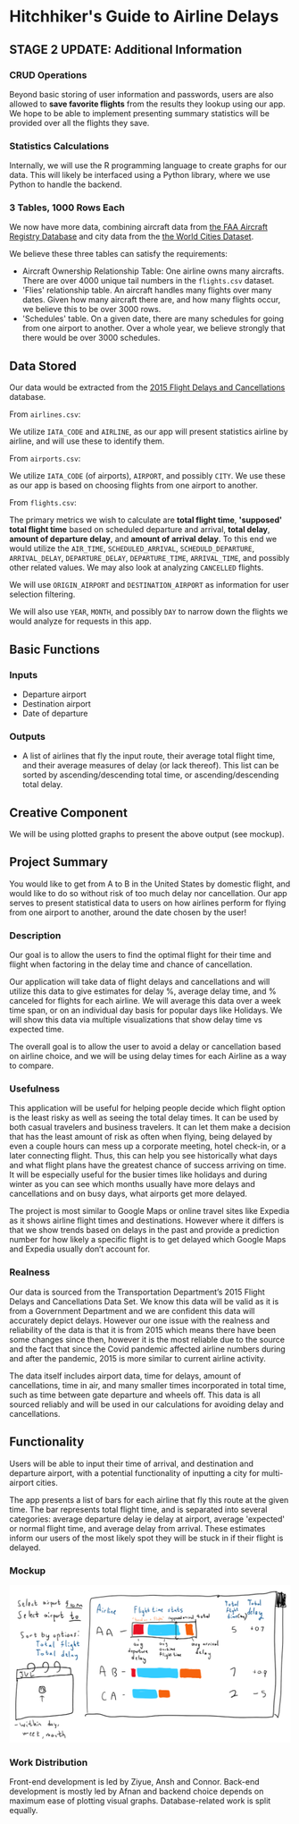 # Hitchhiker's Guide to Airline Delays

## STAGE 2 UPDATE: Additional Information

### CRUD Operations

Beyond basic storing of user information and passwords, users are also allowed to **save favorite flights** from the results they lookup using our app. We hope to be able to implement presenting summary statistics will be provided over all the flights they save.

### Statistics Calculations

Internally, we will use the R programming language to create graphs for our data. This will likely be interfaced using a Python library, where we use Python to handle the backend.

### 3 Tables, 1000 Rows Each

We now have more data, combining aircraft data from [the FAA Aircraft Registry Database](https://www.faa.gov/licenses_certificates/aircraft_certification/aircraft_registry/releasable_aircraft_download) and city data from the [the World Cities Dataset](https://www.kaggle.com/datasets/juanmah/world-cities).

We believe these three tables can satisfy the requirements:

- Aircraft Ownership Relationship Table: One airline owns many aircrafts. There are over 4000 unique tail numbers in the `flights.csv` dataset.
- 'Flies' relationship table. An aircraft handles many flights over many dates. Given how many aircraft there are, and how many flights occur, we believe this to be over 3000 rows.
- 'Schedules' table. On a given date, there are many schedules for going from one airport to another. Over a whole year, we believe strongly that there would be over 3000 schedules.

## Data Stored

Our data would be extracted from the [2015 Flight Delays and Cancellations](https://www.kaggle.com/datasets/usdot/flight-delays?select=flights.csv) database.

From `airlines.csv`:

We utilize `IATA_CODE` and `AIRLINE`, as our app will present statistics airline by airline, and will use these to identify them.

From `airports.csv`:

We utilize `IATA_CODE` (of airports), `AIRPORT`, and possibly `CITY`. We use these as our app is based on choosing flights from one airport to another.

From `flights.csv`:

The primary metrics we wish to calculate are **total flight time**, **'supposed' total flight time** based on scheduled departure and arrival, **total delay**, **amount of departure delay**, and **amount of arrival delay**. To this end we would utilize the `AIR_TIME`, `SCHEDULED_ARRIVAL`, `SCHEDULD_DEPARTURE`, `ARRIVAL_DELAY`, `DEPARTURE_DELAY`, `DEPARTURE_TIME`, `ARRIVAL_TIME`, and possibly other related values. We may also look at analyzing `CANCELLED` flights. 

We will use `ORIGIN_AIRPORT` and `DESTINATION_AIRPORT` as information for user selection filtering.

We will also use `YEAR`, `MONTH`, and possibly `DAY` to narrow down the flights we would analyze for requests in this app.

## Basic Functions

### Inputs

- Departure airport
- Destination airport
- Date of departure

### Outputs

- A list of airlines that fly the input route, their average total flight time, and their average measures of delay (or lack thereof). This list can be sorted by ascending/descending total time, or ascending/descending total delay.

## Creative Component

We will be using plotted graphs to present the above output (see mockup).

## Project Summary

You would like to get from A to B in the United States by domestic flight, and would like to do so without risk of too much delay nor cancellation. Our app serves to present statistical data to users on how airlines perform for flying from one airport to another, around the date chosen by the user!

### Description

Our goal is to allow the users to find the optimal flight for their time and flight when factoring in the delay time and chance of cancellation.

Our application will take data of flight delays and cancellations and will utilize this data to give estimates for delay %, average delay time, and % canceled for flights for each airline. We will average this data over a week time span, or on an individual day basis for popular days like Holidays. We will show this data via multiple visualizations that show delay time vs expected time.

The overall goal is to allow the user to avoid a delay or cancellation based on airline choice, and we will be using delay times for each Airline as a way to compare. 

### Usefulness

This application will be useful for helping people decide which flight option is the least risky as well as seeing the total delay times. It can be used by both casual travelers and business travelers. It can let them make a decision that has the least amount of risk as often when flying, being delayed by even a couple hours can mess up a corporate meeting, hotel check-in, or a later connecting flight. Thus, this can help you see historically what days and what flight plans have the greatest chance of success arriving on time. It will be especially useful for the busier times like holidays and during winter as you can see which months usually have more delays and cancellations and on busy days, what airports get more delayed.

The project is most similar to Google Maps or online travel sites like Expedia as it shows airline flight times and destinations. However where it differs is that we show trends based on delays in the past and provide a prediction number for how likely a specific flight is to get delayed which Google Maps and Expedia usually don’t account for.

### Realness

Our data is sourced from the Transportation Department’s 2015 Flight Delays and Cancellations Data Set. We know this data will be valid as it is from a Government Department and we are confident this data will accurately depict delays. However our one issue with the realness and reliability of the data is that it is from 2015 which means there have been some changes since then, however it is the most reliable due to the source and the fact that since the Covid pandemic affected airline numbers during and after the pandemic, 2015 is more similar to current airline activity. 

The data itself includes airport data, time for delays, amount of cancellations, time in air, and many smaller times incorporated in total time, such as time between gate departure and wheels off. This data is all sourced reliably and will be used in our calculations for avoiding delay and cancellations.

## Functionality

Users will be able to input their time of arrival, and destination and departure airport, with a potential functionality of inputting a city for multi-airport cities. 

The app presents a list of bars for each airline that fly this route at the given time. The bar represents total flight time, and is separated into several categories: average departure delay ie delay at airport, average 'expected' or normal flight time, and average delay from arrival. These estimates inform our users of the most likely spot they will be stuck in if their flight is delayed. 

### Mockup

![](mockup.png)

### Work Distribution

Front-end development is led by Ziyue, Ansh and Connor. Back-end development is mostly led by Afnan and backend choice depends on maximum ease of plotting visual graphs. Database-related work is split equally.
